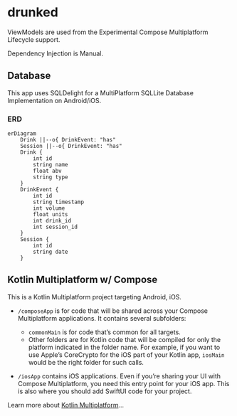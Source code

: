 # drunked

ViewModels are used from the Experimental Compose Multiplatform Lifecycle support.

Dependency Injection is Manual.

## Database

This app uses SQLDelight for a MultiPlatform SQLLite Database Implementation on Android/iOS.

### ERD

```mermaid
erDiagram
    Drink ||--o{ DrinkEvent: "has"
    Session ||--o{ DrinkEvent: "has"
    Drink {
        int id
        string name
        float abv
        string type
    }
    DrinkEvent {
        int id
        string timestamp
        int volume
        float units
        int drink_id
        int session_id
    }
    Session {
        int id
        string date
    }
```

## Kotlin Multiplatform w/ Compose

This is a Kotlin Multiplatform project targeting Android, iOS.

* `/composeApp` is for code that will be shared across your Compose Multiplatform applications.
  It contains several subfolders:
    - `commonMain` is for code that’s common for all targets.
    - Other folders are for Kotlin code that will be compiled for only the platform indicated in the folder name.
      For example, if you want to use Apple’s CoreCrypto for the iOS part of your Kotlin app,
      `iosMain` would be the right folder for such calls.

* `/iosApp` contains iOS applications. Even if you’re sharing your UI with Compose Multiplatform,
  you need this entry point for your iOS app. This is also where you should add SwiftUI code for your project.

Learn more about [Kotlin Multiplatform](https://www.jetbrains.com/help/kotlin-multiplatform-dev/get-started.html)…
